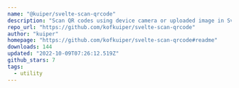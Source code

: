 ```yaml
---
name: "@kuiper/svelte-scan-qrcode"
description: "Scan QR codes using device camera or uploaded image in Svelte."
repo_url: "https://github.com/kofkuiper/svelte-scan-qrcode"
author: "kuiper"
homepage: "https://github.com/kofkuiper/svelte-scan-qrcode#readme"
downloads: 144
updated: "2022-10-09T07:26:12.519Z"
github_stars: 7
tags: 
  - utility
---
```

